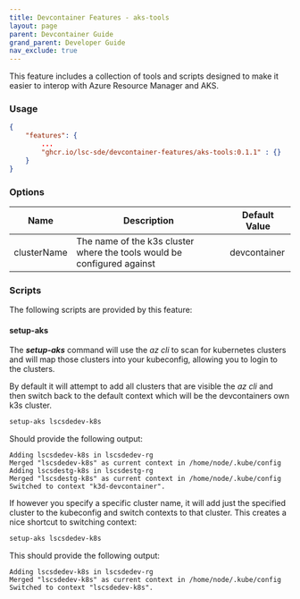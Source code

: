```yaml
---
title: Devcontainer Features - aks-tools
layout: page
parent: Devcontainer Guide
grand_parent: Developer Guide
nav_exclude: true
---
```


This feature includes a collection of tools and scripts designed to make it easier to interop with Azure Resource Manager and AKS.

### Usage

```json
{
    "features": {
        ...
		"ghcr.io/lsc-sde/devcontainer-features/aks-tools:0.1.1" : {}
    }
}
```

### Options

| Name | Description | Default Value |
| --- | --- | --- |
| clusterName | The name of the k3s cluster where the tools would be configured against | devcontainer |

### Scripts
The following scripts are provided by this feature:

#### setup-aks
The ***setup-aks*** command will use the *az cli* to scan for kubernetes clusters and will map those clusters into your kubeconfig, allowing you to login to the clusters.

By default it will attempt to add all clusters that are visible the *az cli* and then switch back to the default context which will be the devcontainers own k3s cluster. 

```bash
setup-aks lscsdedev-k8s
```

Should provide the following output:

```text
Adding lscsdedev-k8s in lscsdedev-rg
Merged "lscsdedev-k8s" as current context in /home/node/.kube/config
Adding lscsdestg-k8s in lscsdestg-rg
Merged "lscsdestg-k8s" as current context in /home/node/.kube/config
Switched to context "k3d-devcontainer".
```

If however you specify a specific cluster name, it will add just the specified cluster to the kubeconfig and switch contexts to that cluster. This creates a nice shortcut to switching context:


```bash
setup-aks lscsdedev-k8s
```

This should provide the following output:

```text
Adding lscsdedev-k8s in lscsdedev-rg
Merged "lscsdedev-k8s" as current context in /home/node/.kube/config
Switched to context "lscsdedev-k8s".
```
